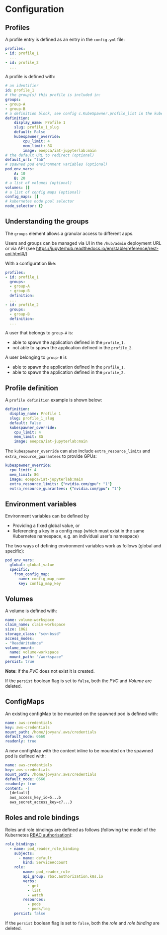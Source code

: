# Configuration

## Profiles

A profile entry is defined as an entry in the `config.yml` file:

```yaml
profiles:
- id: profile_1
  ...
- id: profile_2
  ...
```

A profile is defined with:

```yaml
# an identifier
id: profile_1
# the group(s) this profile is included in:
groups:
- group-A
- group-B
# a definition block, see config c.KubeSpawner.profile_list in the kubespawner documentation
definition:
    display_name: Profile 1
    slug: profile_1_slug
    default: False
    kubespawner_override:
        cpu_limit: 4
        mem_limit: 8G
        image: eoepca/iat-jupyterlab:main
# the default URL to redirect (optional)
default_url: "lab"
# spawned pod environment variables (optional)
pod_env_vars:
    A: 10
    B: 20
# a list of volumes (optional)
volumes: []
# a list of config maps (optional)
config_maps: []
# kubernetes node pool selector
node_selector: {}
```

## Understanding the groups

The `groups` element allows a granular access to different apps.

Users and groups can be managed via UI in the `/hub/admin` deployment URL or via API (see https://jupyterhub.readthedocs.io/en/stable/reference/rest-api.html#/)

With a configuration like:

```yaml
profiles:
- id: profile_1
  groups:
  - group-A
  - group-B
  definition:
  ...
- id: profile_2
  groups:
  - group-B
  definition:
  ...
```

A user that belongs to `group-A` is:
- able to spawn the application defined in the `profile_1`.
- not able to spawn the application defined in the `profile_2`.

A user belonging to `group-B` is
- able to spawn the application defined in the `profile_1`.
- able to spawn the application defined in the `profile_2`.


## Profile definition

A `profile definition` example is shown below:

```yaml
definition:
  display_name: Profile 1
  slug: profile_1_slug
  default: False
  kubespawner_override:
    cpu_limit: 4
    mem_limit: 8G
    image: eoepca/iat-jupyterlab:main
```

The `kubespawner_override` can also include `extra_resource_limits` and `extra_resource_guarantees` to provide GPUs:

```yaml
kubespawner_override:
  cpu_limit: 4
  mem_limit: 8G
  image: eoepca/iat-jupyterlab:main
  extra_resource_limits: {"nvidia.com/gpu": "1"}
  extra_resource_guarantees: {"nvidia.com/gpu": "1"}
```

## Environment variables

Environment variables can be defined by

* Providing a fixed global value, or
* Referencing a key in a config map (which must exist in the same Kubernetes namespace,
  e.g. an individual user's namespace)

The two ways of defining environment variables work as follows (global and specific):

```yaml
pod_env_vars:
  global: global_value
  specific:
    from_config_map:
      name: config_map_name
      key: config_map_key
```


## Volumes

A volume is defined with:

```yaml
name: volume-workspace
claim_name: claim-workspace
size: 10Gi
storage_class: "scw-bssd"
access_modes:
- "ReadWriteOnce"
volume_mount:
  name: volume-workspace
  mount_path: "/workspace"
persist: true
```

**Note**: if the _PVC_ does not exist it is created.

If the `persist` boolean flag is set to `false`, both the _PVC_ and _Volume_ are deleted.

## ConfigMaps

An existing configMap to be mounted on the spawned pod is defined with:

```yaml
name: aws-credentials
key: aws-credentials
mount_path: /home/jovyan/.aws/credentials
default_mode: 0660
readonly: true
```

A new configMap with the content inline to be mounted on the spawned pod is defined with:

```yaml
name: aws-credentials
key: aws-credentials
mount_path: /home/jovyan/.aws/credentials
default_mode: 0660
readonly: true
content: -|
  [default]
  aws_access_key_id=5...b
  aws_secret_access_key=c7...3
```

## Roles and role bindings

Roles and role bindings are defined as follows (following the model of the Kubernetes [RBAC authorisation](https://kubernetes.io/docs/reference/access-authn-authz/rbac/)):

```yaml
role_bindings:
  - name: pod_reader_role_binding
    subjects:
      - name: default
        kind: ServiceAccount
    role:
        name: pod_reader_role
        api_group: rbac.authorization.k8s.io
        verbs:
          - get
          - list
          - watch
        resources:
          - pods
          - pods/log
    persist: false
```

If the `persist` boolean flag is set to `false`, both the _role_ and _role binding_ are deleted.
